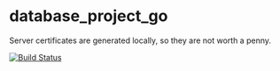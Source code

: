 # database_project_go

Server certificates are generated locally, so they are not worth a penny.

[![Build Status](https://travis-ci.com/d0ku/database_project_go.svg?token=czCs7ySFgsJtHB5vZwPp&branch=master)](https://travis-ci.com/d0ku/database_project_go)


